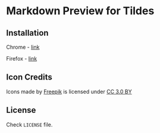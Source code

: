 # Markdown Preview for Tildes

## Installation

Chrome - [link](https://chrome.google.com/webstore/detail/markdown-preview-for-tild/nibcfhoddalbjppdfembfnmjcjpcicji?hl=en-US&gl=IN)

Firefox - [link](https://addons.mozilla.org/addon/markdown-preview-for-tildes/)

## Icon Credits

Icons made by [Freepik](http://www.freepik.com) is licensed under [CC 3.0 BY](http://creativecommons.org/licenses/by/3.0/)

## License

Check `LICENSE` file.

